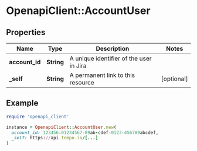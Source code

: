# OpenapiClient::AccountUser

## Properties

| Name | Type | Description | Notes |
| ---- | ---- | ----------- | ----- |
| **account_id** | **String** | A unique identifier of the user in Jira |  |
| **_self** | **String** | A permanent link to this resource | [optional] |

## Example

```ruby
require 'openapi_client'

instance = OpenapiClient::AccountUser.new(
  account_id: 123456:01234567-89ab-cdef-0123-456789abcdef,
  _self: https://api.tempo.io/[...]
)
```

